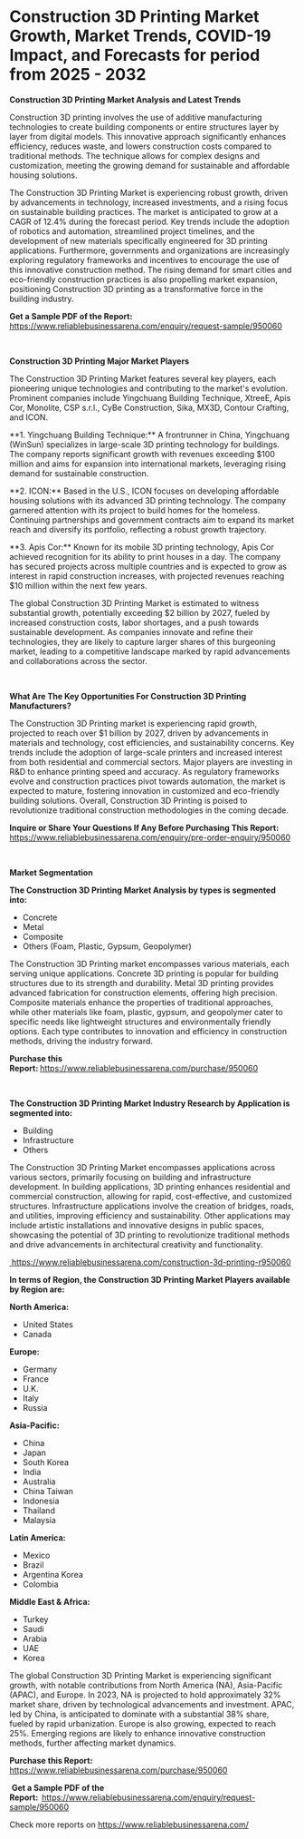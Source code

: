 <p><h1>Construction 3D Printing Market Growth, Market Trends, COVID-19 Impact, and Forecasts for period from 2025 - 2032</h1></p><p><strong>Construction 3D Printing Market Analysis and Latest Trends</strong></p>
<p><p>Construction 3D printing involves the use of additive manufacturing technologies to create building components or entire structures layer by layer from digital models. This innovative approach significantly enhances efficiency, reduces waste, and lowers construction costs compared to traditional methods. The technique allows for complex designs and customization, meeting the growing demand for sustainable and affordable housing solutions.</p><p>The Construction 3D Printing Market is experiencing robust growth, driven by advancements in technology, increased investments, and a rising focus on sustainable building practices. The market is anticipated to grow at a CAGR of 12.4% during the forecast period. Key trends include the adoption of robotics and automation, streamlined project timelines, and the development of new materials specifically engineered for 3D printing applications. Furthermore, governments and organizations are increasingly exploring regulatory frameworks and incentives to encourage the use of this innovative construction method. The rising demand for smart cities and eco-friendly construction practices is also propelling market expansion, positioning Construction 3D printing as a transformative force in the building industry.</p></p>
<p><strong>Get a Sample PDF of the Report:&nbsp;</strong> <a href="https://www.reliablebusinessarena.com/enquiry/request-sample/950060?utm_campaign=2793&utm_medium=2&utm_source=Github&utm_content=ia&utm_term=07032025&utm_id=construction-3d-printing">https://www.reliablebusinessarena.com/enquiry/request-sample/950060</a></p>
<p>&nbsp;</p>
<p><strong>Construction 3D Printing Major Market Players</strong></p>
<p><p>The Construction 3D Printing Market features several key players, each pioneering unique technologies and contributing to the market's evolution. Prominent companies include Yingchuang Building Technique, XtreeE, Apis Cor, Monolite, CSP s.r.l., CyBe Construction, Sika, MX3D, Contour Crafting, and ICON.</p><p>**1. Yingchuang Building Technique:** A frontrunner in China, Yingchuang (WinSun) specializes in large-scale 3D printing technology for buildings. The company reports significant growth with revenues exceeding $100 million and aims for expansion into international markets, leveraging rising demand for sustainable construction.</p><p>**2. ICON:** Based in the U.S., ICON focuses on developing affordable housing solutions with its advanced 3D printing technology. The company garnered attention with its project to build homes for the homeless. Continuing partnerships and government contracts aim to expand its market reach and diversify its portfolio, reflecting a robust growth trajectory.</p><p>**3. Apis Cor:** Known for its mobile 3D printing technology, Apis Cor achieved recognition for its ability to print houses in a day. The company has secured projects across multiple countries and is expected to grow as interest in rapid construction increases, with projected revenues reaching $10 million within the next few years.</p><p>The global Construction 3D Printing Market is estimated to witness substantial growth, potentially exceeding $2 billion by 2027, fueled by increased construction costs, labor shortages, and a push towards sustainable development. As companies innovate and refine their technologies, they are likely to capture larger shares of this burgeoning market, leading to a competitive landscape marked by rapid advancements and collaborations across the sector.</p></p>
<p>&nbsp;</p>
<p><strong>What Are The Key Opportunities For Construction 3D Printing Manufacturers?</strong></p>
<p><p>The Construction 3D Printing market is experiencing rapid growth, projected to reach over $1 billion by 2027, driven by advancements in materials and technology, cost efficiencies, and sustainability concerns. Key trends include the adoption of large-scale printers and increased interest from both residential and commercial sectors. Major players are investing in R&D to enhance printing speed and accuracy. As regulatory frameworks evolve and construction practices pivot towards automation, the market is expected to mature, fostering innovation in customized and eco-friendly building solutions. Overall, Construction 3D Printing is poised to revolutionize traditional construction methodologies in the coming decade.</p></p>
<p><strong>Inquire or Share Your Questions If Any Before Purchasing This Report:</strong> <a href="https://www.reliablebusinessarena.com/enquiry/pre-order-enquiry/950060?utm_campaign=2793&utm_medium=2&utm_source=Github&utm_content=ia&utm_term=07032025&utm_id=construction-3d-printing">https://www.reliablebusinessarena.com/enquiry/pre-order-enquiry/950060</a></p>
<p>&nbsp;</p>
<p><strong>Market Segmentation</strong></p>
<p><strong>The Construction 3D Printing Market Analysis by types is segmented into:</strong></p>
<p><ul><li>Concrete</li><li>Metal</li><li>Composite</li><li>Others (Foam, Plastic, Gypsum, Geopolymer)</li></ul></p>
<p><p>The Construction 3D Printing market encompasses various materials, each serving unique applications. Concrete 3D printing is popular for building structures due to its strength and durability. Metal 3D printing provides advanced fabrication for construction elements, offering high precision. Composite materials enhance the properties of traditional approaches, while other materials like foam, plastic, gypsum, and geopolymer cater to specific needs like lightweight structures and environmentally friendly options. Each type contributes to innovation and efficiency in construction methods, driving the industry forward.</p></p>
<p><strong>Purchase this Report:&nbsp;</strong><a href="https://www.reliablebusinessarena.com/purchase/950060?utm_campaign=2793&utm_medium=2&utm_source=Github&utm_content=ia&utm_term=07032025&utm_id=construction-3d-printing">https://www.reliablebusinessarena.com/purchase/950060</a></p>
<p>&nbsp;</p>
<p><strong>The Construction 3D Printing Market Industry Research by Application is segmented into:</strong></p>
<p><ul><li>Building</li><li>Infrastructure</li><li>Others</li></ul></p>
<p><p>The Construction 3D Printing Market encompasses applications across various sectors, primarily focusing on building and infrastructure development. In building applications, 3D printing enhances residential and commercial construction, allowing for rapid, cost-effective, and customized structures. Infrastructure applications involve the creation of bridges, roads, and utilities, improving efficiency and sustainability. Other applications may include artistic installations and innovative designs in public spaces, showcasing the potential of 3D printing to revolutionize traditional methods and drive advancements in architectural creativity and functionality.</p></p>
<p><a href="https://www.reliablebusinessarena.com/construction-3d-printing-r950060?utm_campaign=2793&utm_medium=2&utm_source=Github&utm_content=ia&utm_term=07032025&utm_id=construction-3d-printing">&nbsp;https://www.reliablebusinessarena.com/construction-3d-printing-r950060</a></p>
<p><strong>In terms of Region, the Construction 3D Printing Market Players available by Region are:</strong></p>
<p>
    <p> <strong> North America: </strong>
        <ul>
            <li>United States</li>
            <li>Canada</li>
        </ul>
        </p> 
    <p> <strong> Europe: </strong>
        <ul>
            <li>Germany</li>
            <li>France</li>
            <li>U.K.</li>
            <li>Italy</li>
            <li>Russia</li>
        </ul>
        </p> 
    <p> <strong> Asia-Pacific: </strong>
        <ul>
            <li>China</li>
            <li>Japan</li>
            <li>South Korea</li>
            <li>India</li>
            <li>Australia</li>
            <li>China Taiwan</li>
            <li>Indonesia</li>
            <li>Thailand</li>
            <li>Malaysia</li>
        </ul>
        </p> 
    <p> <strong> Latin America: </strong>
        <ul>
            <li>Mexico</li>
            <li>Brazil</li>
            <li>Argentina Korea</li>
            <li>Colombia</li>
        </ul>
        </p> 
    <p> <strong> Middle East & Africa: </strong>
        <ul>
            <li>Turkey</li>
            <li>Saudi</li>
            <li>Arabia</li>
            <li>UAE</li>
            <li>Korea</li>
        </ul>
    </p>
    </p>
<p><p>The global Construction 3D Printing Market is experiencing significant growth, with notable contributions from North America (NA), Asia-Pacific (APAC), and Europe. In 2023, NA is projected to hold approximately 32% market share, driven by technological advancements and investment. APAC, led by China, is anticipated to dominate with a substantial 38% share, fueled by rapid urbanization. Europe is also growing, expected to reach 25%. Emerging regions are likely to enhance innovative construction methods, further affecting market dynamics.</p></p>
<p><strong>Purchase this Report: </strong><a href="https://www.reliablebusinessarena.com/purchase/950060?utm_campaign=2793&utm_medium=2&utm_source=Github&utm_content=ia&utm_term=07032025&utm_id=construction-3d-printing">https://www.reliablebusinessarena.com/purchase/950060</a></p>
<p>&nbsp;<strong>Get a Sample PDF of the Report:&nbsp;&nbsp;</strong><a href="https://www.reliablebusinessarena.com/enquiry/request-sample/950060?utm_campaign=2793&utm_medium=2&utm_source=Github&utm_content=ia&utm_term=07032025&utm_id=construction-3d-printing">https://www.reliablebusinessarena.com/enquiry/request-sample/950060</a></p>
<p><strong></strong></p>
<p>Check more reports on <a href="https://www.reliablebusinessarena.com/?utm_campaign=2793&utm_medium=2&utm_source=Github&utm_content=ia&utm_term=07032025&utm_id=construction-3d-printing">https://www.reliablebusinessarena.com/</a></p>
